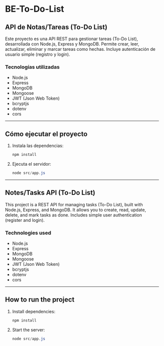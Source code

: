 

# BE-To-Do-List

## API de Notas/Tareas (To-Do List)

Este proyecto es una API REST para gestionar tareas (To-Do List), desarrollada con Node.js, Express y MongoDB. Permite crear, leer, actualizar, eliminar y marcar tareas como hechas. Incluye autenticación de usuario simple (registro y login).

### Tecnologías utilizadas
- Node.js
- Express
- MongoDB
- Mongoose
- JWT (Json Web Token)
- bcryptjs
- dotenv
- cors

---

## Cómo ejecutar el proyecto

1. Instala las dependencias:
	```powershell
	npm install
	```
2. Ejecuta el servidor:
	```powershell
	node src/app.js
	```

---

## Notes/Tasks API (To-Do List)

This project is a REST API for managing tasks (To-Do List), built with Node.js, Express, and MongoDB. It allows you to create, read, update, delete, and mark tasks as done. Includes simple user authentication (register and login).

### Technologies used
- Node.js
- Express
- MongoDB
- Mongoose
- JWT (Json Web Token)
- bcryptjs
- dotenv
- cors

---

## How to run the project

1. Install dependencies:
	```powershell
	npm install
	```
2. Start the server:
	```powershell
	node src/app.js
	```
